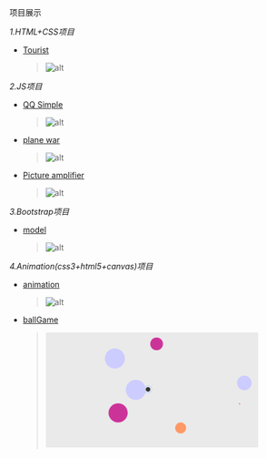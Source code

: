 项目展示

*1.HTML+CSS项目*
   + [Tourist](https://wujiaq.github.io/Tourist/index.html)
      >![alt](https://f12.baidu.com/it/u=4016112940,724911286&fm=72)

   
*2.JS项目*
   * [QQ Simple](https://wujiaq.github.io/QQ/index.html)
      >![alt](https://ss0.bdstatic.com/70cFuHSh_Q1YnxGkpoWK1HF6hhy/it/u=3849152147,1440256695&fm=11&gp=0.jpg)

   * [plane war](https://wujiaq.github.io/plane/index.html)
      >![alt](https://ss1.bdstatic.com/70cFvXSh_Q1YnxGkpoWK1HF6hhy/it/u=1441938966,3714454259&fm=26&gp=0.jpg)

   * [Picture amplifier](https://wujiaq.github.io/pictureExpand/index.html)
      >![alt](https://ss0.bdstatic.com/70cFvHSh_Q1YnxGkpoWK1HF6hhy/it/u=1199903622,910475298&fm=26&gp=0.jpg)

*3.Bootstrap项目*
   * [model](https://wujiaq.github.io/model/index.html)
      >![alt](https://f11.baidu.com/it/u=2569132550,3850371348&fm=72)

*4.Animation(css3+html5+canvas)项目*
   * [animation](https://wujiaq.github.io/animation/animation.html)
      >![alt](https://ss0.bdstatic.com/70cFuHSh_Q1YnxGkpoWK1HF6hhy/it/u=1213245802,3909239212&fm=15&gp=0.jpg)

   * [ballGame](https://wujiaq.github.io/ballGame/index.html)
      >![alt](./images/ball.png)